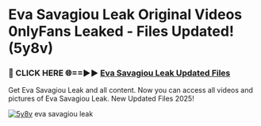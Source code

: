 # Eva Savagiou Leak Original Videos 0nlyFans Leaked - Files Updated! (5y8v)

<h3>🔴 CLICK HERE 🌐==►► <a href="https://tinyurl.com/x26r9saj" rel="nofollow">Eva Savagiou Leak Updated Files</a></h3>

Get Eva Savagiou Leak and all content. Now you can access all videos and pictures of Eva Savagiou Leak. New Updated Files 2025!

[![5y8v](https://i.imgur.com/LkgZPqh.gif)](https://tinyurl.com/x26r9saj)
eva savagiou leak